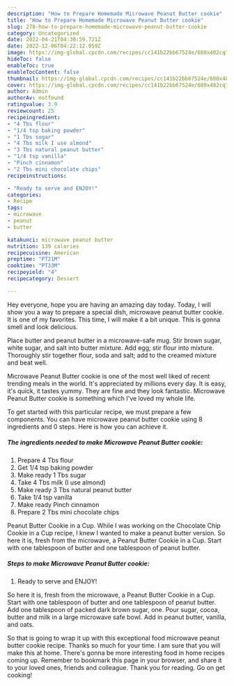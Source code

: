 ```yaml
---
description: "How to Prepare Homemade Microwave Peanut Butter cookie"
title: "How to Prepare Homemade Microwave Peanut Butter cookie"
slug: 278-how-to-prepare-homemade-microwave-peanut-butter-cookie
category: Uncategorized
date: 2022-04-21T04:30:59.721Z
date: 2022-12-06T04:22:12.059Z
image: https://img-global.cpcdn.com/recipes/cc141b22bb67524e/680x482cq70/microwave-peanut-butter-cookie-recipe-main-photo.jpg
hideToc: false
enableToc: true
enableTocContent: false
thumbnail: https://img-global.cpcdn.com/recipes/cc141b22bb67524e/680x482cq70/microwave-peanut-butter-cookie-recipe-main-photo.jpg
cover: https://img-global.cpcdn.com/recipes/cc141b22bb67524e/680x482cq70/microwave-peanut-butter-cookie-recipe-main-photo.jpg
author: Admin
authorAv: notfound
ratingvalue: 3.9
reviewcount: 25
recipeingredient:
- "4 Tbs flour"
- "1/4 tsp baking powder"
- "1 Tbs sugar"
- "4 Tbs milk I use almond"
- "3 Tbs natural peanut butter"
- "1/4 tsp vanilla"
- "Pinch cinnamon"
- "2 Tbs mini chocolate chips"
recipeinstructions:

- "Ready to serve and ENJOY!"
categories:
- Recipe
tags:
- microwave
- peanut
- butter

katakunci: microwave peanut butter 
nutrition: 139 calories
recipecuisine: American
preptime: "PT21M"
cooktime: "PT33M"
recipeyield: "4"
recipecategory: Dessert

---
```



Hey everyone, hope you are having an amazing day today. Today, I will show you a way to prepare a special dish, microwave peanut butter cookie. It is one of my favorites. This time, I will make it a bit unique. This is gonna smell and look delicious.

Place butter and peanut butter in a microwave-safe mug. Stir brown sugar, white sugar, and salt into butter mixture. Add egg; stir flour into mixture. Thoroughly stir together flour, soda and salt; add to the creamed mixture and beat well.

Microwave Peanut Butter cookie is one of the most well liked of recent trending meals in the world. It's appreciated by millions every day. It is easy, it's quick, it tastes yummy. They are fine and they look fantastic. Microwave Peanut Butter cookie is something which I've loved my whole life.


To get started with this particular recipe, we must prepare a few components. You can have microwave peanut butter cookie using 8 ingredients and 0 steps. Here is how you can achieve it.

<!--inarticleads1-->

##### The ingredients needed to make Microwave Peanut Butter cookie:

1. Prepare 4 Tbs flour
1. Get 1/4 tsp baking powder
1. Make ready 1 Tbs sugar
1. Take 4 Tbs milk (I use almond)
1. Make ready 3 Tbs natural peanut butter
1. Take 1/4 tsp vanilla
1. Make ready Pinch cinnamon
1. Prepare 2 Tbs mini chocolate chips


Peanut Butter Cookie in a Cup. While I was working on the Chocolate Chip Cookie in a Cup recipe, I knew I wanted to make a peanut butter version. So here it is, fresh from the microwave, a Peanut Butter Cookie in a Cup. Start with one tablespoon of butter and one tablespoon of peanut butter. 

<!--inarticleads2-->

##### Steps to make Microwave Peanut Butter cookie:


1. Ready to serve and ENJOY!

So here it is, fresh from the microwave, a Peanut Butter Cookie in a Cup. Start with one tablespoon of butter and one tablespoon of peanut butter. Add one tablespoon of packed dark brown sugar, one. Pour sugar, cocoa, butter and milk in a large microwave safe bowl. Add in peanut butter, vanilla, and oats. 

So that is going to wrap it up with this exceptional food microwave peanut butter cookie recipe. Thanks so much for your time. I am sure that you will make this at home. There's gonna be more interesting food in home recipes coming up. Remember to bookmark this page in your browser, and share it to your loved ones, friends and colleague. Thank you for reading. Go on get cooking!
